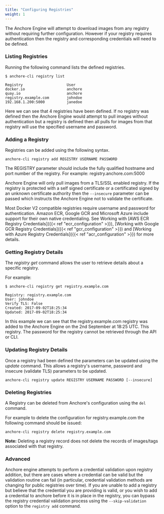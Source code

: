 ```yaml
---
title: "Configuring Registries"
weight: 1
---
```


The Anchore Engine will attempt to download images from any registry without requiring further configuration.
However if your registry requires authentication then the registry and corresponding credentials will need to be defined.

### Listing Registries

Running the following command lists the defined registries.

```
$ anchore-cli registry list 

Registry                    User            
docker.io                   anchore
quay.io                     anchore
registry.example.com        johndoe 
192.168.1.200:5000          janedoe
```

Here we can see that 4 registries have been defined. If no registry was defined then the Anchore Engine would attempt to pull images without authentication but a registry is defined then all pulls for images from that registry will use the specified username and password.

### Adding a Registry

Registries can be added using the following syntax.

`anchore-cli registry add REGISTRY USERNAME PASSWORD`

The REGISTRY parameter should include the fully qualified hostname and port number of the registry. For example: registry.anchore.com:5000

Anchore Engine will only pull images from a TLS/SSL enabled registry. If the registry is protected with a self signed certificate or a certificated signed by an unknown certificate authority then the `--insecure` parameter can be passed which instructs the Anchore Engine not to validate the certificate.

Most Docker V2 compatible registries require username and password for authentication. Amazon ECR, Google GCR and Microsoft Azure include support 
for their own native credentialing. See Working with [AWS ECR Registry Credentials]({{< ref "ecr_configuration" >}}),
[Working with Google GCR Registry Credentials]({{< ref "gcr_configuration" >}}) and 
[Working with Azure Registry Credentials]({{< ref "acr_configuration" >}}) for more details.


### Getting Registry Details

The *registry get* command allows the user to retrieve details about a specific registry.

For example:

```
$ anchore-cli registry get registry.example.com 

Registry: registry.example.com
User: johndoe
Verify TLS: False
Created: 2017-09-02T18:25:34
Updated: 2017-09-02T18:25:34
```

In this example we can see that the registry.example.com registry was added to the Anchore Engine on the 2nd September at 18:25 UTC. This registry. The password for the registry cannot be retrieved through the API or CLI.

### Updating Registry Details

Once a registry had been defined the parameters can be updated using the *update* command. This allows a registry's username, password and insecure (validate TLS) parameters to be updated.

`anchore-cli registry update REGISTRY USERNAME PASSWORD [--insecure]`

### Deleting Registries

A Registry can be deleted from Anchore's configuration using the `del` command.

For example to delete the configuration for registry.example.com the following command should be issued:

`anchore-cli registry delete registry.example.com`

**Note:** Deleting a registry record does not delete the records of images/tags associated with that registry.

### Advanced

Anchore engine attempts to perform a credential validation upon registry addition, but there are cases where a credential can be valid but the validation routine can fail (in particular, credential validation methods are changing for public registries over time).  If you are unable to add a registry but believe that the credential you are providing is valid, or you wish to add a credential to anchore before it is in place in the registry, you can bypass the registry credential validation process using the `--skip-validation` option to the `registry add` command.










